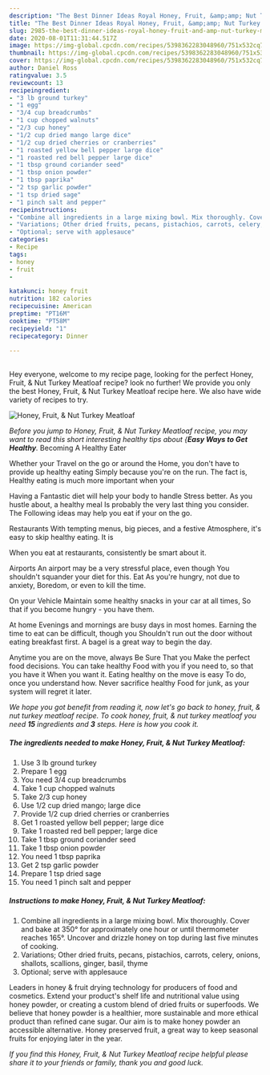 ```yaml
---
description: "The Best Dinner Ideas Royal Honey, Fruit, &amp;amp; Nut Turkey Meatloaf"
title: "The Best Dinner Ideas Royal Honey, Fruit, &amp;amp; Nut Turkey Meatloaf"
slug: 2985-the-best-dinner-ideas-royal-honey-fruit-and-amp-nut-turkey-meatloaf
date: 2020-08-01T11:31:44.517Z
image: https://img-global.cpcdn.com/recipes/5398362283048960/751x532cq70/honey-fruit-nut-turkey-meatloaf-recipe-main-photo.jpg
thumbnail: https://img-global.cpcdn.com/recipes/5398362283048960/751x532cq70/honey-fruit-nut-turkey-meatloaf-recipe-main-photo.jpg
cover: https://img-global.cpcdn.com/recipes/5398362283048960/751x532cq70/honey-fruit-nut-turkey-meatloaf-recipe-main-photo.jpg
author: Daniel Ross
ratingvalue: 3.5
reviewcount: 13
recipeingredient:
- "3 lb ground turkey"
- "1 egg"
- "3/4 cup breadcrumbs"
- "1 cup chopped walnuts"
- "2/3 cup honey"
- "1/2 cup dried mango large dice"
- "1/2 cup dried cherries or cranberries"
- "1 roasted yellow bell pepper large dice"
- "1 roasted red bell pepper large dice"
- "1 tbsp ground coriander seed"
- "1 tbsp onion powder"
- "1 tbsp paprika"
- "2 tsp garlic powder"
- "1 tsp dried sage"
- "1 pinch salt and pepper"
recipeinstructions:
- "Combine all ingredients in a large mixing bowl. Mix thoroughly. Cover and bake at 350° for approximately one hour or until thermometer reaches 165°. Uncover and drizzle honey on top during last five minutes of cooking."
- "Variations; Other dried fruits, pecans, pistachios, carrots, celery, onions, shallots, scallions, ginger, basil, thyme"
- "Optional; serve with applesauce"
categories:
- Recipe
tags:
- honey
- fruit
- 

katakunci: honey fruit  
nutrition: 182 calories
recipecuisine: American
preptime: "PT16M"
cooktime: "PT58M"
recipeyield: "1"
recipecategory: Dinner

---
```

<br>
Hey everyone, welcome to my recipe page, looking for the perfect Honey, Fruit, &amp; Nut Turkey Meatloaf recipe? look no further! We provide you only the best Honey, Fruit, &amp; Nut Turkey Meatloaf recipe here. We also have wide variety of recipes to try.
<br>


![Honey, Fruit, &amp; Nut Turkey Meatloaf](https://img-global.cpcdn.com/recipes/5398362283048960/751x532cq70/honey-fruit-nut-turkey-meatloaf-recipe-main-photo.jpg)

<i>Before you jump to Honey, Fruit, &amp; Nut Turkey Meatloaf recipe, you may want to read this short interesting healthy tips about {<strong>Easy Ways to Get Healthy</strong>.</i>
Becoming A Healthy Eater

Whether your Travel on the go or around the
Home, you don't have to provide up healthy eating
Simply because you're on the run. The fact is,
Healthy eating is much more important when your


Having a Fantastic diet will help your body to handle
Stress better. As you hustle about, a healthy meal
Is probably the very last thing you consider. The
Following ideas may help you eat if your on the go.

Restaurants
With tempting menus, big pieces, and a festive
Atmosphere, it's easy to skip healthy eating. It is 


When you eat at restaurants, consistently be smart
about it.

Airports
An airport may be a very stressful place, even though 
You shouldn't squander your diet for this. Eat
As you're hungry, not due to anxiety,
Boredom, or even to kill the time.

On your Vehicle 
Maintain some healthy snacks in your car at all times,
So that if you become hungry - you have them.

At home
Evenings and mornings are busy days in most homes.
Earning the time to eat can be difficult, though you
Shouldn't run out the door without eating breakfast
first. 
A bagel is a great way to begin the day.

Anytime you are on the move, always Be Sure That you
Make the perfect food decisions. You can take healthy
Food with you if you need to, so that you have it
When you want it. Eating healthy on the move is easy
To do, once you understand how. Never sacrifice healthy
Food for junk, as your system will regret it later.


<i>We hope you got benefit from reading it, now let's go back to honey, fruit, &amp; nut turkey meatloaf recipe. To cook honey, fruit, &amp; nut turkey meatloaf you need <strong>15</strong> ingredients and <strong>3</strong> steps. Here is how you cook it.
</i>

##### The ingredients needed to make Honey, Fruit, &amp; Nut Turkey Meatloaf:

1. Use 3 lb ground turkey
1. Prepare 1 egg
1. You need 3/4 cup breadcrumbs
1. Take 1 cup chopped walnuts
1. Take 2/3 cup honey
1. Use 1/2 cup dried mango; large dice
1. Provide 1/2 cup dried cherries or cranberries
1. Get 1 roasted yellow bell pepper; large dice
1. Take 1 roasted red bell pepper; large dice
1. Take 1 tbsp ground coriander seed
1. Take 1 tbsp onion powder
1. You need 1 tbsp paprika
1. Get 2 tsp garlic powder
1. Prepare 1 tsp dried sage
1. You need 1 pinch salt and pepper


##### Instructions to make Honey, Fruit, &amp; Nut Turkey Meatloaf:

1. Combine all ingredients in a large mixing bowl. Mix thoroughly. Cover and bake at 350° for approximately one hour or until thermometer reaches 165°. Uncover and drizzle honey on top during last five minutes of cooking.
1. Variations; Other dried fruits, pecans, pistachios, carrots, celery, onions, shallots, scallions, ginger, basil, thyme
1. Optional; serve with applesauce


Leaders in honey &amp; fruit drying technology for producers of food and cosmetics. Extend your product&#39;s shelf life and nutritional value using honey powder, or creating a custom blend of dried fruits or superfoods. We believe that honey powder is a healthier, more sustainable and more ethical product than refined cane sugar. Our aim is to make honey powder an accessible alternative. Honey preserved fruit, a great way to keep seasonal fruits for enjoying later in the year. 

<i>If you find this Honey, Fruit, &amp; Nut Turkey Meatloaf recipe helpful please share it to your friends or family, thank you and good luck.</i>
